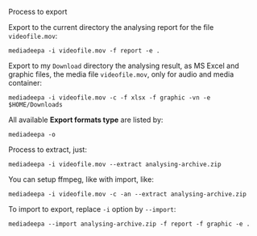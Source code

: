 Process to export

Export to the current directory the analysing report for the file `videofile.mov`:

```
mediadeepa -i videofile.mov -f report -e .
```

Export to my `Download` directory the analysing result, as MS Excel and graphic files, the media file `videofile.mov`, only for audio and media container:

```
mediadeepa -i videofile.mov -c -f xlsx -f graphic -vn -e $HOME/Downloads
```

All available **Export formats type** are listed by:

```
mediadeepa -o
```

Process to extract, just:

```
mediadeepa -i videofile.mov --extract analysing-archive.zip
```

You can setup ffmpeg, like with import, like:

```
mediadeepa -i videofile.mov -c -an --extract analysing-archive.zip
```

To import to export, replace `-i` option by `--import`:

```
mediadeepa --import analysing-archive.zip -f report -f graphic -e .
```

